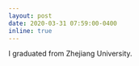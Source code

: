 ```yaml
---
layout: post
date: 2020-03-31 07:59:00-0400
inline: true
---
```


I graduated from Zhejiang University.

